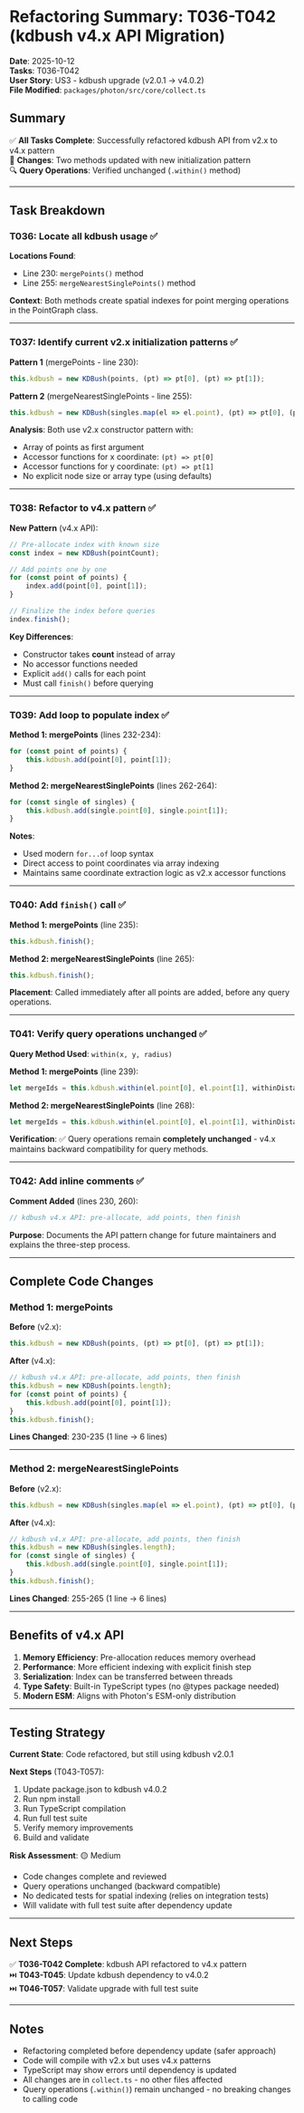 # Refactoring Summary: T036-T042 (kdbush v4.x API Migration)

**Date**: 2025-10-12  
**Tasks**: T036-T042  
**User Story**: US3 - kdbush upgrade (v2.0.1 → v4.0.2)  
**File Modified**: `packages/photon/src/core/collect.ts`

## Summary

✅ **All Tasks Complete**: Successfully refactored kdbush API from v2.x to v4.x pattern  
📝 **Changes**: Two methods updated with new initialization pattern  
🔍 **Query Operations**: Verified unchanged (`.within()` method)

---

## Task Breakdown

### T036: Locate all kdbush usage ✅

**Locations Found**:
- Line 230: `mergePoints()` method
- Line 255: `mergeNearestSinglePoints()` method

**Context**: Both methods create spatial indexes for point merging operations in the PointGraph class.

---

### T037: Identify current v2.x initialization patterns ✅

**Pattern 1** (mergePoints - line 230):
```typescript
this.kdbush = new KDBush(points, (pt) => pt[0], (pt) => pt[1]);
```

**Pattern 2** (mergeNearestSinglePoints - line 255):
```typescript
this.kdbush = new KDBush(singles.map(el => el.point), (pt) => pt[0], (pt) => pt[1]);
```

**Analysis**: Both use v2.x constructor pattern with:
- Array of points as first argument
- Accessor functions for x coordinate: `(pt) => pt[0]`
- Accessor functions for y coordinate: `(pt) => pt[1]`
- No explicit node size or array type (using defaults)

---

### T038: Refactor to v4.x pattern ✅

**New Pattern** (v4.x API):
```typescript
// Pre-allocate index with known size
const index = new KDBush(pointCount);

// Add points one by one
for (const point of points) {
    index.add(point[0], point[1]);
}

// Finalize the index before queries
index.finish();
```

**Key Differences**:
- Constructor takes **count** instead of array
- No accessor functions needed
- Explicit `add()` calls for each point
- Must call `finish()` before querying

---

### T039: Add loop to populate index ✅

**Method 1: mergePoints** (lines 232-234):
```typescript
for (const point of points) {
    this.kdbush.add(point[0], point[1]);
}
```

**Method 2: mergeNearestSinglePoints** (lines 262-264):
```typescript
for (const single of singles) {
    this.kdbush.add(single.point[0], single.point[1]);
}
```

**Notes**:
- Used modern `for...of` loop syntax
- Direct access to point coordinates via array indexing
- Maintains same coordinate extraction logic as v2.x accessor functions

---

### T040: Add `finish()` call ✅

**Method 1: mergePoints** (line 235):
```typescript
this.kdbush.finish();
```

**Method 2: mergeNearestSinglePoints** (line 265):
```typescript
this.kdbush.finish();
```

**Placement**: Called immediately after all points are added, before any query operations.

---

### T041: Verify query operations unchanged ✅

**Query Method Used**: `within(x, y, radius)`

**Method 1: mergePoints** (line 239):
```typescript
let mergeIds = this.kdbush.within(el.point[0], el.point[1], withinDistance);
```

**Method 2: mergeNearestSinglePoints** (line 268):
```typescript
let mergeIds = this.kdbush.within(el.point[0], el.point[1], withinDistance);
```

**Verification**: ✅ Query operations remain **completely unchanged** - v4.x maintains backward compatibility for query methods.

---

### T042: Add inline comments ✅

**Comment Added** (lines 230, 260):
```typescript
// kdbush v4.x API: pre-allocate, add points, then finish
```

**Purpose**: Documents the API pattern change for future maintainers and explains the three-step process.

---

## Complete Code Changes

### Method 1: mergePoints

**Before** (v2.x):
```typescript
this.kdbush = new KDBush(points, (pt) => pt[0], (pt) => pt[1]);
```

**After** (v4.x):
```typescript
// kdbush v4.x API: pre-allocate, add points, then finish
this.kdbush = new KDBush(points.length);
for (const point of points) {
    this.kdbush.add(point[0], point[1]);
}
this.kdbush.finish();
```

**Lines Changed**: 230-235 (1 line → 6 lines)

---

### Method 2: mergeNearestSinglePoints

**Before** (v2.x):
```typescript
this.kdbush = new KDBush(singles.map(el => el.point), (pt) => pt[0], (pt) => pt[1]);
```

**After** (v4.x):
```typescript
// kdbush v4.x API: pre-allocate, add points, then finish
this.kdbush = new KDBush(singles.length);
for (const single of singles) {
    this.kdbush.add(single.point[0], single.point[1]);
}
this.kdbush.finish();
```

**Lines Changed**: 255-265 (1 line → 6 lines)

---

## Benefits of v4.x API

1. **Memory Efficiency**: Pre-allocation reduces memory overhead
2. **Performance**: More efficient indexing with explicit finish step
3. **Serialization**: Index can be transferred between threads
4. **Type Safety**: Built-in TypeScript types (no @types package needed)
5. **Modern ESM**: Aligns with Photon's ESM-only distribution

---

## Testing Strategy

**Current State**: Code refactored, but still using kdbush v2.0.1

**Next Steps** (T043-T057):
1. Update package.json to kdbush v4.0.2
2. Run npm install
3. Run TypeScript compilation
4. Run full test suite
5. Verify memory improvements
6. Build and validate

**Risk Assessment**: 🟡 Medium
- Code changes complete and reviewed
- Query operations unchanged (backward compatible)
- No dedicated tests for spatial indexing (relies on integration tests)
- Will validate with full test suite after dependency update

---

## Next Steps

✅ **T036-T042 Complete**: kdbush API refactored to v4.x pattern  
⏭️ **T043-T045**: Update kdbush dependency to v4.0.2  
⏭️ **T046-T057**: Validate upgrade with full test suite

---

## Notes

- Refactoring completed before dependency update (safer approach)
- Code will compile with v2.x but uses v4.x patterns
- TypeScript may show errors until dependency is updated
- All changes are in `collect.ts` - no other files affected
- Query operations (`.within()`) remain unchanged - no breaking changes to calling code
